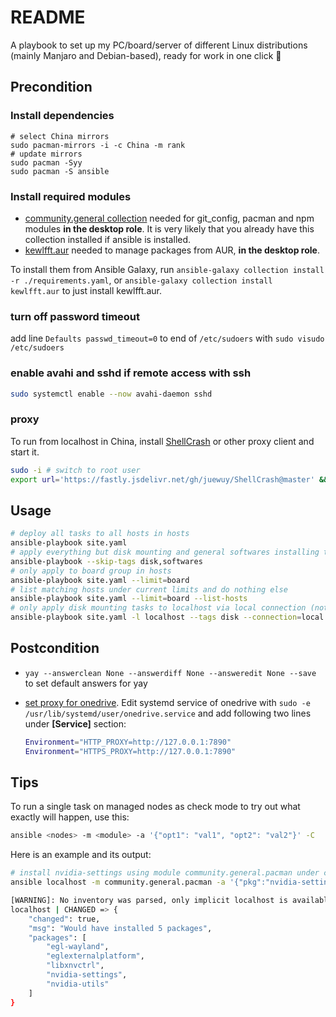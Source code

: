 # README

A playbook to set up my PC/board/server of different Linux distributions (mainly Manjaro and Debian-based), ready for work in one click 🍻


## Precondition

### Install dependencies

```shell
# select China mirrors
sudo pacman-mirrors -i -c China -m rank
# update mirrors
sudo pacman -Syy
sudo pacman -S ansible
```

### Install required modules

- [community.general collection](https://galaxy.ansible.com/community/general) needed for git_config, pacman and npm modules **in the desktop role**. It is very likely that you already have this collection installed if ansible is installed.
- [kewlfft.aur](https://github.com/kewlfft/ansible-aur) needed to manage packages from AUR, **in the desktop role**.

To install them from Ansible Galaxy, run `ansible-galaxy collection install -r ./requirements.yaml`, or `ansible-galaxy collection install kewlfft.aur` to just install kewlfft.aur.

### turn off password timeout

add line `Defaults passwd_timeout=0` to end of `/etc/sudoers` with `sudo visudo /etc/sudoers`

### enable avahi and sshd if remote access with ssh

```sh
sudo systemctl enable --now avahi-daemon sshd
```

### proxy

To run from localhost in China, install [ShellCrash](https://github.com/juewuy/ShellCrash) or other proxy client and start it.

```sh
sudo -i # switch to root user
export url='https://fastly.jsdelivr.net/gh/juewuy/ShellCrash@master' && wget -q --no-check-certificate -O /tmp/install.sh $url/install.sh  && bash /tmp/install.sh && source /etc/profile &> /dev/null
```

## Usage

```sh
# deploy all tasks to all hosts in hosts
ansible-playbook site.yaml
# apply everything but disk mounting and general softwares installing tasks
ansible-playbook --skip-tags disk,softwares
# only apply to board group in hosts
ansible-playbook site.yaml --limit=board
# list matching hosts under current limits and do nothing else
ansible-playbook site.yaml --limit=board --list-hosts
# only apply disk mounting tasks to localhost via local connection (not ssh connection)
ansible-playbook site.yaml -l localhost --tags disk --connection=local
```

## Postcondition

- `yay --answerclean None --answerdiff None --answeredit None --save` to set default answers for yay
- [set proxy for onedrive](https://github.com/abraunegg/onedrive/blob/master/docs/USAGE.md#access-onedrive-service-through-a-proxy). Edit systemd service of onedrive with `sudo -e /usr/lib/systemd/user/onedrive.service` and add following two lines under **[Service]** section:

  ```sh
  Environment="HTTP_PROXY=http://127.0.0.1:7890"
  Environment="HTTPS_PROXY=http://127.0.0.1:7890"
  ```

## Tips

To run a single task on managed nodes as check mode to try out what exactly will happen, use this:

```sh
ansible <nodes> -m <module> -a '{"opt1": "val1", "opt2": "val2"}' -C
```

Here is an example and its output:

```sh
# install nvidia-settings using module community.general.pacman under check mode
ansible localhost -m community.general.pacman -a '{"pkg":"nvidia-settings", "state":"present"}' -C
```

```sh
[WARNING]: No inventory was parsed, only implicit localhost is available
localhost | CHANGED => {
    "changed": true,
    "msg": "Would have installed 5 packages",
    "packages": [
        "egl-wayland",
        "eglexternalplatform",
        "libxnvctrl",
        "nvidia-settings",
        "nvidia-utils"
    ]
}
```
